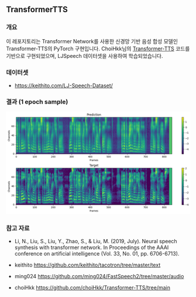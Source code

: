 ## TransformerTTS

### 개요

이 레포지토리는 Transformer Network를 사용한 신경망 기반 음성 합성 모델인 Transformer-TTS의 PyTorch 구현입니다. ChoiHkk님의 [Transformer-TTS](https://github.com/choiHkk/Transformer-TTS/tree/main) 코드를 기반으로 구현되었으며, LJSpeech 데이터셋을 사용하여 학습되었습니다.

### 데이터셋

* https://keithito.com/LJ-Speech-Dataset/


### 결과 (1 epoch sample)

![alt text](./asset/1epoch-visualization.png)


### 참고 자료

* Li, N., Liu, S., Liu, Y., Zhao, S., & Liu, M. (2019, July). Neural speech synthesis with transformer network. In Proceedings of the AAAI conference on artificial intelligence (Vol. 33, No. 01, pp. 6706-6713).

* keithito https://github.com/keithito/tacotron/tree/master/text

* ming024 https://github.com/ming024/FastSpeech2/tree/master/audio

* choiHkk https://github.com/choiHkk/Transformer-TTS/tree/main


